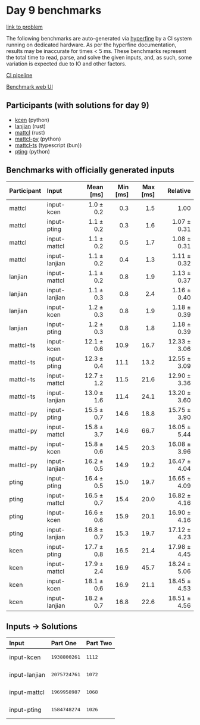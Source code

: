 # Day 9 benchmarks

[link to problem](https://adventofcode.com/2023/day/9)

The following benchmarks are auto-generated via
[hyperfine](https://github.com/sharkdp/hyperfine) by a CI system running on
dedicated hardware. As per the hyperfine documentation, results may be
inaccurate for times < 5 ms. These benchmarks represent the total time to read,
parse, and solve the given inputs, and, as such, some variation is expected due
to IO and other factors.

[CI pipeline](http://ci.papercode.net:8080/teams/main/pipelines/aoc2023)

[Benchmark web UI](https://aoc.ancalagon.black)


## Participants (with solutions for day 9)

- [kcen](https://github.com/kcen/aoc2023) (python)
- [lanjian](https://github.com/lanjian/aoc-2023) (rust)
- [mattcl](https://github.com/mattcl/aoc2023) (rust)
- [mattcl-py](https://github.com/mattcl/aoc2023-py) (python)
- [mattcl-ts](https://github.com/mattcl/aoc2023-js) (typescript (bun))
- [pting](https://github.com/pting/aoc2023) (python)


## Benchmarks with officially generated inputs

| Participant | Input | Mean [ms] | Min [ms] | Max [ms] | Relative |
|:---|:---|---:|---:|---:|---:|
| mattcl | input-kcen | 1.0 ± 0.2 | 0.3 | 1.5 | 1.00 |
| mattcl | input-pting | 1.1 ± 0.2 | 0.3 | 1.6 | 1.07 ± 0.31 |
| mattcl | input-mattcl | 1.1 ± 0.2 | 0.5 | 1.7 | 1.08 ± 0.31 |
| mattcl | input-lanjian | 1.1 ± 0.2 | 0.4 | 1.3 | 1.11 ± 0.32 |
| lanjian | input-mattcl | 1.1 ± 0.2 | 0.8 | 1.9 | 1.13 ± 0.37 |
| lanjian | input-lanjian | 1.1 ± 0.3 | 0.8 | 2.4 | 1.16 ± 0.40 |
| lanjian | input-kcen | 1.2 ± 0.3 | 0.8 | 1.9 | 1.18 ± 0.39 |
| lanjian | input-pting | 1.2 ± 0.3 | 0.8 | 1.8 | 1.18 ± 0.39 |
| mattcl-ts | input-kcen | 12.1 ± 0.6 | 10.9 | 16.7 | 12.33 ± 3.06 |
| mattcl-ts | input-pting | 12.3 ± 0.4 | 11.1 | 13.2 | 12.55 ± 3.09 |
| mattcl-ts | input-mattcl | 12.7 ± 1.2 | 11.5 | 21.6 | 12.90 ± 3.36 |
| mattcl-ts | input-lanjian | 13.0 ± 1.6 | 11.4 | 24.1 | 13.20 ± 3.60 |
| mattcl-py | input-pting | 15.5 ± 0.7 | 14.6 | 18.8 | 15.75 ± 3.90 |
| mattcl-py | input-mattcl | 15.8 ± 3.7 | 14.6 | 66.7 | 16.05 ± 5.44 |
| mattcl-py | input-kcen | 15.8 ± 0.6 | 14.5 | 20.3 | 16.08 ± 3.96 |
| mattcl-py | input-lanjian | 16.2 ± 0.5 | 14.9 | 19.2 | 16.47 ± 4.04 |
| pting | input-pting | 16.4 ± 0.5 | 15.0 | 19.7 | 16.65 ± 4.09 |
| pting | input-mattcl | 16.5 ± 0.7 | 15.4 | 20.0 | 16.82 ± 4.16 |
| pting | input-kcen | 16.6 ± 0.6 | 15.9 | 20.1 | 16.90 ± 4.16 |
| pting | input-lanjian | 16.8 ± 0.7 | 15.3 | 19.7 | 17.12 ± 4.23 |
| kcen | input-pting | 17.7 ± 0.8 | 16.5 | 21.4 | 17.98 ± 4.45 |
| kcen | input-mattcl | 17.9 ± 2.4 | 16.9 | 45.7 | 18.24 ± 5.06 |
| kcen | input-kcen | 18.1 ± 0.6 | 16.9 | 21.1 | 18.45 ± 4.53 |
| kcen | input-lanjian | 18.2 ± 0.7 | 16.8 | 22.6 | 18.51 ± 4.56 |


## Inputs -> Solutions

| Input | Part One | Part Two |
|:---|:---|:---|
|input-kcen|<pre>1938800261</pre>|<pre>1112</pre>|
|input-lanjian|<pre>2075724761</pre>|<pre>1072</pre>|
|input-mattcl|<pre>1969958987</pre>|<pre>1068</pre>|
|input-pting|<pre>1584748274</pre>|<pre>1026</pre>|